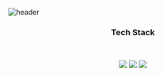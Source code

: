 ![header](https://capsule-render.vercel.app/api?type=waving&color=AAF0D1&height=300&section=header&text=Wine%20Git&fontSize=60&fontColor=FFFFFF)
  
<h3 align = "center" <b> Tech Stack </b> </h3>
</br>
<p align = "center">
<img src="https://img.shields.io/badge/C-A8B9CC?style=for-the-badge&logo=C&logoColor=white">
<img src="https://img.shields.io/badge/C++-00599C?style=for-the-badge&logo=C&logoColor=white">
<img src="https://img.shields.io/badge/JAVA-F7DF1E?style=for-the-badge&logo=C&logoColor=white">
</p>
